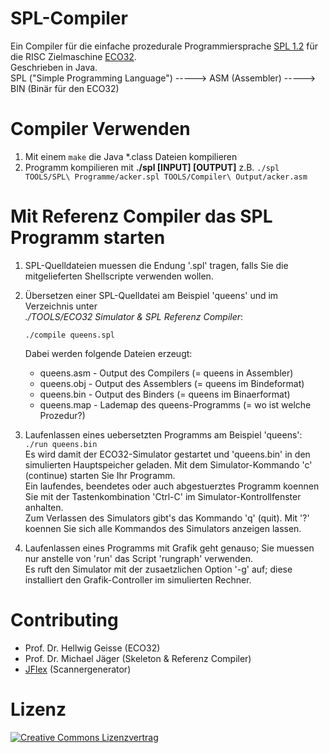 # SPL-Compiler
Ein Compiler für die einfache prozedurale Programmiersprache [SPL 1.2](https://homepages.thm.de/~hg52/lv/compiler/praktikum/SPL-1.2.html) für die RISC Zielmaschine [ECO32](https://homepages.thm.de/~hg53/eco32/).  
Geschrieben in Java.  
SPL ("Simple Programming Language") -----> ASM (Assembler)  -----> BIN (Binär für den ECO32)


# Compiler Verwenden

1. Mit einem ``make`` die Java *.class Dateien kompilieren
2. Programm kompilieren mit **./spl [INPUT] [OUTPUT]** z.B.
``./spl TOOLS/SPL\ Programme/acker.spl TOOLS/Compiler\ Output/acker.asm``

# Mit Referenz Compiler das SPL Programm starten

1. SPL-Quelldateien muessen die Endung '.spl' tragen, falls Sie
   die mitgelieferten Shellscripte verwenden wollen.

2. Übersetzen einer SPL-Quelldatei am Beispiel 'queens' und im Verzeichnis unter  
*./TOOLS/ECO32 Simulator & SPL Referenz Compiler*: 
 
   ``./compile queens.spl``  

   Dabei werden folgende Dateien erzeugt:
   * queens.asm  -  Output des Compilers (= queens in Assembler)
   * queens.obj  -  Output des Assemblers (= queens im Bindeformat)
   * queens.bin  -  Output des Binders (= queens im Binaerformat)
   * queens.map  -  Lademap des queens-Programms (= wo ist welche Prozedur?)

3. Laufenlassen eines uebersetzten Programms am Beispiel 'queens':
   ``./run queens.bin``  
   Es wird damit der ECO32-Simulator gestartet und 'queens.bin' in den
   simulierten Hauptspeicher geladen. Mit dem Simulator-Kommando 'c'
   (continue) starten Sie Ihr Programm.  
   Ein laufendes, beendetes oder auch abgestuerztes Programm koennen
   Sie mit der Tastenkombination 'Ctrl-C' im Simulator-Kontrollfenster
   anhalten.  
   Zum Verlassen des Simulators gibt's das Kommando 'q' (quit).
   Mit '?' koennen Sie sich alle Kommandos des Simulators anzeigen
   lassen.

4. Laufenlassen eines Programms mit Grafik geht genauso; Sie muessen
   nur anstelle von 'run' das Script 'rungraph' verwenden.    
   Es ruft den Simulator mit der zusaetzlichen Option '-g' auf; diese installiert
   den Grafik-Controller im simulierten Rechner.


# Contributing
* Prof. Dr. Hellwig Geisse (ECO32)
* Prof. Dr. Michael Jäger (Skeleton & Referenz Compiler)
* [JFlex](https://homepages.thm.de/~hg52/lv/compiler/praktikum/jflex-manual.html) (Scannergenerator)


# Lizenz
[![Creative Commons Lizenzvertrag](https://i.creativecommons.org/l/by-sa/4.0/88x31.png)](http://creativecommons.org/licenses/by-sa/4.0/)  